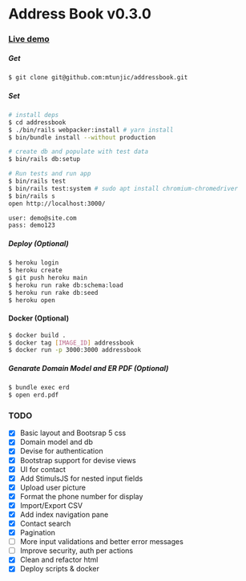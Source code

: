 # Address Book v0.3.0

### [Live demo](https://addressbookdemo.herokuapp.com) 


##### Get
```sh 
$ git clone git@github.com:mtunjic/addressbook.git
```

##### Set
```sh 
# install deps
$ cd addressbook 
$ ./bin/rails webpacker:install # yarn install
$ bin/bundle install --without production

# create db and populate with test data 
$ bin/rails db:setup

# Run tests and run app 
$ bin/rails test  
$ bin/rails test:system # sudo apt install chromium-chromedriver 
$ bin/rails s 
open http://localhost:3000/

user: demo@site.com
pass: demo123
```

##### Deploy (Optional)
```sh 
$ heroku login
$ heroku create
$ git push heroku main
$ heroku run rake db:schema:load
$ heroku run rake db:seed
$ heroku open
```

#### Docker (Optional)
```sh 
$ docker build .
$ docker tag [IMAGE_ID] addressbook
$ docker run -p 3000:3000 addressbook
```

##### Genarate Domain Model and ER PDF (Optional)
```sh 
$ bundle exec erd
$ open erd.pdf
```

### TODO
- [x] Basic layout and Bootsrap 5 css
- [x] Domain model and db
- [x] Devise for authentication
- [x] Bootstrap support for devise views
- [x] UI for contact
- [x] Add StimulsJS for nested input fields 
- [x] Upload user picture
- [x] Format the phone number for display
- [x] Import/Export CSV 
- [x] Add index navigation pane 
- [x] Contact search
- [x] Pagination
- [ ] More input validations and better error messages 
- [ ] Improve security, auth per actions
- [x] Clean and refactor html
- [x] Deploy scripts & docker
